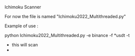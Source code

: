 Ichimoku Scanner

For now the file is named "Ichimoku2022_Multithreaded.py"

Example of use :

python Ichimoku2022_Multithreaded.py -e binance -f *usdt -t

- this will scan
- 
